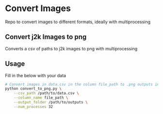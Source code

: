 # Convert Images

Repo to convert images to different formats, ideally with multiprocessing

## Convert j2k Images to png

Converts a csv of paths to j2k images to png with multiprocessing

## Usage

Fill in the below with your data

```bash
# Convert images in data.csv in the column file_path to .png outputs in output_folder with 32 threads
python convert_to_png.py \
    --csv_path /path/to/data.csv \
    --column_name file_path \
    --output_folder /path/to/outputs \
    --num_processes 32
```
